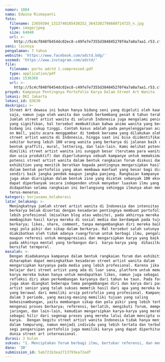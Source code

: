 ```yaml
---
nomor: 1084
nama: Edwina Rismayanti
foto:
  filename: 23659304_1313740185438152_3643302798680714725_n.jpg
  type: image/jpeg
  size: 64040
  url: >-
    http://5c4cf848f6454dc02ec8-c49fe7e7355d384845270f4a7a0a7aa1.r53.cf2.rackcdn.com/47a3efca-43f7-4793-95ff-241b4780952d/23659304_1313740185438152_3643302798680714725_n.jpg
seni: lainnya
pengalaman: 7 tahun
website: 'https://www.facebook.com/adctd.bdg/'
sosmed: 'https://www.instagram.com/adctd/'
file:
  filename: porto adctd 1.compressed.pdf
  type: application/pdf
  size: 1536366
  url: >-
    http://5c4cf848f6454dc02ec8-c49fe7e7355d384845270f4a7a0a7aa1.r53.cf2.rackcdn.com/10bf0f74-b5bb-4202-957c-a9866c96637b/porto%20adctd%201.compressed.pdf
proyek: Kampanye Pentingnya Portofolio Karya Dalam Street Art Wanita
lokasi: DKI Jakarta
lokasi_id: Q3630
deskripsi: >-
  Street Art dewasa ini bukan hanya bidang seni yang digeluti oleh kaum lelaki
  saja, namun juga oleh wanita dan sudah berkembang pesat 6 tahun terakhir ini.
  Jumlah street artist wanita di seluruh Indonesia juga mengalami peningkatan
  yang signifikan, hal tersebut membuktikan bahwa animo wanita yang berkarya di
  bidang ini cukup tinggi. Contoh kasus adalah pada penyelenggaraan acara Ladies
  on Wall, yaitu acara menggambar di tembok bersama yang dilakukan oleh para
  street artist wanita di Indonesia, hingga saat ini bisa diidentifikasi ada
  sekitar kurang lebih 100 orang wanita yang berkarya di jalanan baik dalam
  bentuk graffiti, mural, lettering, dan lain-lain. Kami melihat potensi yang
  dimiliki street artist wanita ini sungguh besar (terutama para wanita remaja
  dan usia produktif) dan diperlukannya sebuah kampanye untuk memaksimalkan
  potensi street artist wanita dalam bentuk rangkaian forum diskusi dan
  exhibition yang menitik beratkan kepada pentingnya mengarsipkan hasil karya
  dalam bentuk portofolio yang akan membawa manfaat yang besar bagi diri mereka
  sendiri baik jangka pendek maupun jangka panjang. Rangkaian kampanye tersebut
  juga akan diarsipkan dalam bentuk zine yang dicetak sebanyak 100 eksemplar dan
  dapat diperbanyak secara independen utnuk menyebar luaskan ilmu yang telah
  didapatkan selama rangkaian ini berlangsung sehingga ilmunya akan mengalir
  terus-menerus.
kategori: kerjasama_kolaborasi
latar_belakang: >-
  Meningkatnya jumlah street artist wanita di Indonesia dan intensitas mereka
  berkarya belum disertai dengan kesadaran pentingnya membuat portofolio yang
  lebih profesional (misalkan blog atau website), pada akhirnya mereka hanya
  membagikan hasil karya mereka di sosial media dan berdampak pada tujuan
  berkarya; likes, share, comment, tanpa mengembangkan diri mereka baik dari
  segi pola pikir dan sikap dalam berkarya. Hal tersebut salah satunya
  diakibatkan oleh tidak adanya ruang/forum untuk berbagi ilmu, pengalaman,
  maupun referesi untuk mengapresiasi dan mengarsipkan karya yang baik. Sehingga
  pada akhirnya mental yang terbangun dari  karya-karya yang  dihasilkan
  bersifat termporal.
masalah: >-
  Dengan diadakannya kampanye dalam bentuk rangkaian forum dan exhibition ini,
  diharapkan dapat meningkatkan kesadaran street artist wanita dalam
  mengarsipkan karyanya pada media yang lebih profesional. Karena jika kita
  belajar dari street artist yang ada di luar sana, platform untuk memajang
  karya mereka bukan hanya untuk mendapatkan likes, namun juga sebagai bahan
  refleksi diri akan perkembangan karyanya dari tahun ke taun. Pada forum ini
  juga akan diangkat beberapa tema pengembangan diri dan karya dari para street
  artist senior yang telah sukses memetik hasil dari apa yang mereka kerjakan
  yang berawal dari memiliki arsip potrofolio yang profesional. Kampanye dibuat
  dalam 3 periode, yang masing-masing memiliki tujuan yang saling
  bekesinambungan, yaitu membangun sikap dan pola pikir yang lebih terbuka
  mengenai proses berkarya; referensi, berlatih, mengikuti forum, memperluas
  jaringan, dan lain-lain, kemudian mengarsipkan karya-karya yang mereka buat
  sebagai hilir dari segenap proses yang mereka lalui dalam mencipta sebuah
  karya.  Dengan begitu street artist wanita Indonesia tidak hanya menjadi katak
  dalam tempurung, namun menjadi individu yang lebih tertata dan terbuka dari
  segi pengarsipan portofolio juga memiliki karya yang dapat diperhitungkan
  dunia street art internasional. 
durasi: 3 bulan
sukses: "1. Menciptakan forum berbagi ilmu, bertukar referensi, dan mengembangkan diri bagi para street artist wanita\r\n2. Terhimpunnya portofolio dari masing-masing street artist wanita yang dapat meningkatkan pengarsipan karya mereka pada media yang lebih profesional \r\n3. Lebih matangnya konsep, pola pikir, dan sikap dalam menghasilkan sebuah karya\r\n4. Meningkatkan kualitas diri dari street artist wanita Indonesia\r\n5. Diterbitkannya zine sebagai arsip tertulis dari rangkaian kampanye yang dilakukan agar dapat diperbanyak"
dana: '30'
submission_id: 5ab721b3ea2713793ea72adf
---
```

